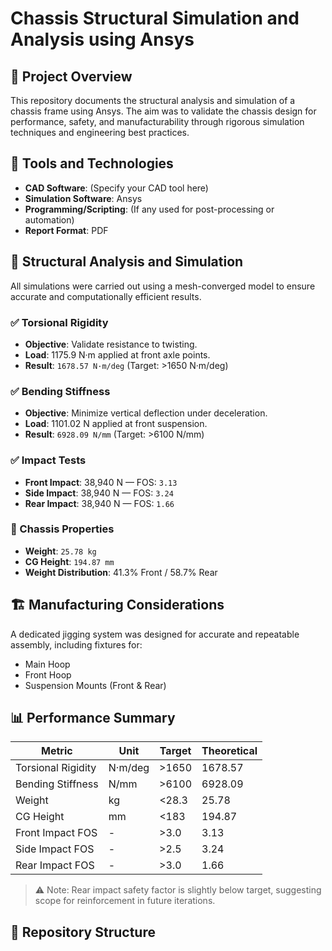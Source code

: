 # Chassis Structural Simulation and Analysis using Ansys

## 📘 Project Overview

This repository documents the structural analysis and simulation of a chassis frame using Ansys. The aim was to validate the chassis design for performance, safety, and manufacturability through rigorous simulation techniques and engineering best practices.

## 🔧 Tools and Technologies

- **CAD Software**: (Specify your CAD tool here)
- **Simulation Software**: Ansys
- **Programming/Scripting**: (If any used for post-processing or automation)
- **Report Format**: PDF

## 🧪 Structural Analysis and Simulation

All simulations were carried out using a mesh-converged model to ensure accurate and computationally efficient results.

### ✅ Torsional Rigidity
- **Objective**: Validate resistance to twisting.
- **Load**: 1175.9 N·m applied at front axle points.
- **Result**: `1678.57 N·m/deg` (Target: >1650 N·m/deg)

### ✅ Bending Stiffness
- **Objective**: Minimize vertical deflection under deceleration.
- **Load**: 1101.02 N applied at front suspension.
- **Result**: `6928.09 N/mm` (Target: >6100 N/mm)

### ✅ Impact Tests
- **Front Impact**: 38,940 N — FOS: `3.13`
- **Side Impact**: 38,940 N — FOS: `3.24`
- **Rear Impact**: 38,940 N — FOS: `1.66`

### 🔩 Chassis Properties
- **Weight**: `25.78 kg`
- **CG Height**: `194.87 mm`
- **Weight Distribution**: 41.3% Front / 58.7% Rear

## 🏗 Manufacturing Considerations

A dedicated jigging system was designed for accurate and repeatable assembly, including fixtures for:
- Main Hoop
- Front Hoop
- Suspension Mounts (Front & Rear)

## 📊 Performance Summary

| Metric              | Unit      | Target   | Theoretical |
|---------------------|-----------|----------|-------------|
| Torsional Rigidity  | N·m/deg   | >1650    | 1678.57     |
| Bending Stiffness   | N/mm      | >6100    | 6928.09     |
| Weight              | kg        | <28.3    | 25.78       |
| CG Height           | mm        | <183     | 194.87      |
| Front Impact FOS    | -         | >3.0     | 3.13        |
| Side Impact FOS     | -         | >2.5     | 3.24        |
| Rear Impact FOS     | -         | >3.0     | 1.66        |

> ⚠️ Note: Rear impact safety factor is slightly below target, suggesting scope for reinforcement in future iterations.

## 📂 Repository Structure

